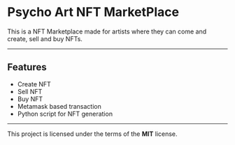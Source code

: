 Psycho Art NFT MarketPlace
============

This is a NFT Marketplace made for artists where they can come and create, sell and buy NFTs.


---

## Features
- Create NFT
- Sell NFT
- Buy NFT
- Metamask based transaction
- Python script for NFT generation

---

This project is licensed under the terms of the **MIT** license.
